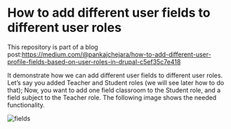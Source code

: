 # How to add different user fields to different user roles
This repository is part of a blog post:https://medium.com/@pankajchejara/how-to-add-different-user-profile-fields-based-on-user-roles-in-drupal-c5ef35c7e418

It demonstrate how we can add different user fields to different user roles. 
Let’s say you added Teacher and Student roles (we will see later how to do that); Now, you want to add one field classroom to the Student role, and a field subject to the Teacher role. The following image shows the needed functionality.


![fields](https://user-images.githubusercontent.com/21138354/201461863-797c48e9-7ad8-4ab9-87bc-aa47dc945799.gif)

